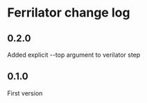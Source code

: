 # Ferrilator change log

## 0.2.0
Added explicit --top argument to verilator step

## 0.1.0
First version
